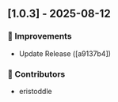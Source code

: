 ## [1.0.3] - 2025-08-12

### 🚀 Improvements

- Update Release ([a9137b4])

### 👥 Contributors

- eristoddle